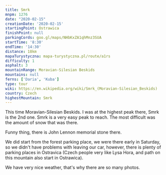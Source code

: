 ```yaml
---
title: Smrk
mnpm: 1276
date: "2020-02-15"
creationDate: '2020-02-15'
startingPoint: Ostrawica
finishPoint: null
parkingCords: goo.gl/maps/NHbKxZA1qhMnz3SUA
startTime: '8:30'
endTime: '14:30'
distance: 18km
mapaTurystyczna: mapa-turystyczna.pl/route/a1rs
difficulty: 1
asphalt: 3
mountainRange: Moravian-Silesian Beskids
mountains: null
ferns: ['Daria', 'Kuba']
type: tour
wiki: https://en.wikipedia.org/wiki/Smrk_(Moravian-Silesian_Beskids)
country: Czech
highestMountain: Smrk
---
```


This time Moravian-Silesian Beskids. I was at the highest peak there, Smrk is the 2nd one. Smrk is a very easy peak to reach. The most difficult was the amount of snow that was there.

Funny thing, there is John Lennon memorial stone there.

We did start from the forest parking place, we were there early in Saturday, so we didn't have problems with leaving our car, however, there is plenty of parking places in Ostravica (Czech people very like Lysa Hora, and path on this mountain also start in Ostrawica).

We have very nice weather, that's why there are so many photos.
